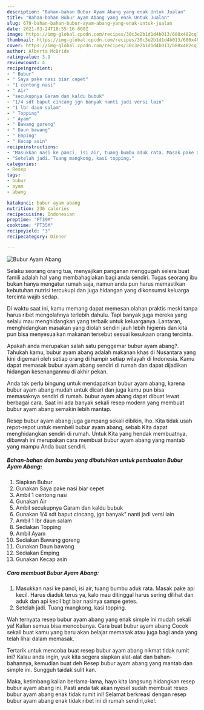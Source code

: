 ```yaml
---
description: "Bahan-bahan Bubur Ayam Abang yang enak Untuk Jualan"
title: "Bahan-bahan Bubur Ayam Abang yang enak Untuk Jualan"
slug: 679-bahan-bahan-bubur-ayam-abang-yang-enak-untuk-jualan
date: 2021-03-24T18:55:16.600Z
image: https://img-global.cpcdn.com/recipes/30c3e2b1d1d4b013/680x482cq70/bubur-ayam-abang-foto-resep-utama.jpg
thumbnail: https://img-global.cpcdn.com/recipes/30c3e2b1d1d4b013/680x482cq70/bubur-ayam-abang-foto-resep-utama.jpg
cover: https://img-global.cpcdn.com/recipes/30c3e2b1d1d4b013/680x482cq70/bubur-ayam-abang-foto-resep-utama.jpg
author: Alberta McBride
ratingvalue: 3.9
reviewcount: 4
recipeingredient:
- " Bubur"
- " Saya pake nasi biar cepet"
- "1 centong nasi"
- " Air"
- "secukupnya Garam dan kaldu bubuk"
- "1/4 sdt baput cincang jgn banyak nanti jadi versi lain"
- "1 lbr daun salam"
- " Topping"
- " Ayam"
- " Bawang goreng"
- " Daun bawang"
- " Emping"
- " Kecap asin"
recipeinstructions:
- "Masukkan nasi ke panci, isi air, tuang bumbu aduk rata. Masak pake api kecil. Harus diaduk terus ya, kalo mau ditinggal harus sering dilihat dan aduk dan api kecil bgt biar nasinya sampe getes."
- "Setelah jadi. Tuang mangkong, kasi topping."
categories:
- Resep
tags:
- bubur
- ayam
- abang

katakunci: bubur ayam abang 
nutrition: 236 calories
recipecuisine: Indonesian
preptime: "PT39M"
cooktime: "PT35M"
recipeyield: "3"
recipecategory: Dinner

---
```



![Bubur Ayam Abang](https://img-global.cpcdn.com/recipes/30c3e2b1d1d4b013/680x482cq70/bubur-ayam-abang-foto-resep-utama.jpg)

Selaku seorang orang tua, menyajikan panganan menggugah selera buat famili adalah hal yang membahagiakan bagi anda sendiri. Tugas seorang ibu bukan hanya mengatur rumah saja, namun anda pun harus memastikan kebutuhan nutrisi tercukupi dan juga hidangan yang dikonsumsi keluarga tercinta wajib sedap.

Di waktu  saat ini, kamu memang dapat memesan olahan praktis meski tanpa harus ribet mengolahnya terlebih dahulu. Tapi banyak juga mereka yang selalu mau menghidangkan yang terbaik untuk keluarganya. Lantaran, menghidangkan masakan yang diolah sendiri jauh lebih higienis dan kita pun bisa menyesuaikan makanan tersebut sesuai kesukaan orang tercinta. 



Apakah anda merupakan salah satu penggemar bubur ayam abang?. Tahukah kamu, bubur ayam abang adalah makanan khas di Nusantara yang kini digemari oleh setiap orang di hampir setiap wilayah di Indonesia. Kamu dapat memasak bubur ayam abang sendiri di rumah dan dapat dijadikan hidangan kesenanganmu di akhir pekan.

Anda tak perlu bingung untuk mendapatkan bubur ayam abang, karena bubur ayam abang mudah untuk dicari dan juga kamu pun bisa memasaknya sendiri di rumah. bubur ayam abang dapat dibuat lewat berbagai cara. Saat ini ada banyak sekali resep modern yang membuat bubur ayam abang semakin lebih mantap.

Resep bubur ayam abang juga gampang sekali dibikin, lho. Kita tidak usah repot-repot untuk membeli bubur ayam abang, sebab Kita dapat menghidangkan sendiri di rumah. Untuk Kita yang hendak membuatnya, dibawah ini merupakan cara membuat bubur ayam abang yang mantab yang mampu Anda buat sendiri.

<!--inarticleads1-->

##### Bahan-bahan dan bumbu yang dibutuhkan untuk pembuatan Bubur Ayam Abang:

1. Siapkan  Bubur
1. Gunakan  Saya pake nasi biar cepet
1. Ambil 1 centong nasi
1. Gunakan  Air
1. Ambil secukupnya Garam dan kaldu bubuk
1. Gunakan 1/4 sdt baput cincang, jgn banyak&#34; nanti jadi versi lain
1. Ambil 1 lbr daun salam
1. Sediakan  Topping
1. Ambil  Ayam
1. Sediakan  Bawang goreng
1. Gunakan  Daun bawang
1. Sediakan  Emping
1. Gunakan  Kecap asin




<!--inarticleads2-->

##### Cara membuat Bubur Ayam Abang:

1. Masukkan nasi ke panci, isi air, tuang bumbu aduk rata. Masak pake api kecil. Harus diaduk terus ya, kalo mau ditinggal harus sering dilihat dan aduk dan api kecil bgt biar nasinya sampe getes.
1. Setelah jadi. Tuang mangkong, kasi topping.




Wah ternyata resep bubur ayam abang yang enak simple ini mudah sekali ya! Kalian semua bisa mencobanya. Cara buat bubur ayam abang Cocok sekali buat kamu yang baru akan belajar memasak atau juga bagi anda yang telah lihai dalam memasak.

Tertarik untuk mencoba buat resep bubur ayam abang nikmat tidak rumit ini? Kalau anda ingin, yuk kita segera siapkan alat-alat dan bahan-bahannya, kemudian buat deh Resep bubur ayam abang yang mantab dan simple ini. Sungguh taidak sulit kan. 

Maka, ketimbang kalian berlama-lama, hayo kita langsung hidangkan resep bubur ayam abang ini. Pasti anda tak akan nyesel sudah membuat resep bubur ayam abang enak tidak rumit ini! Selamat berkreasi dengan resep bubur ayam abang enak tidak ribet ini di rumah sendiri,oke!.

